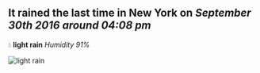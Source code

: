 ## It rained the last time in New York on *September 30th 2016 around 04:08 pm*
💧  **light rain** *Humidity 91%*

![light rain](http://openweathermap.org/img/w/10d.png)
